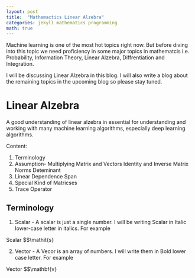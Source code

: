 ```yaml
---
layout: post
title:  "Mathemactics Linear Alzebra"
categories: jekyll mathematics programming
math: true
---
```



Machine learning is one of the most hot topics right now. But before diving into this topic we need proficiency in some major topics in mathematcis i.e. Probability, Information Theory, Linear Alzebra, Diffrentiation and Integration. 

I will be discussing Linear Alzebra in this blog. I will also write a blog about the remaining topics in the upcoming blog so please stay tuned.

# Linear Alzebra
A good understanding of linear alzebra in essential for understanding and working with many machine learning algorithms, especially deep learning algorithms.

Content:
1. Terminology
2. Assumption-
      Multiplying Matrix and Vectors
      Identity and Inverse Matrix
      Norms
      Deteminant    
 3. Linear Dependence Span
 4. Special Kind of Matricses
 5. Trace Operator
 

## Terminology 
1. Scalar - A scalar is just a single number.
I will be writing Scalar in Italic lower-case letter in italics. For example

Scalar $$\mathit{s}

2. Vector - A Vecor is an array of numbers.
I will write them in  Bold lower case letter. For example

Vector $$\mathbf{v} 
